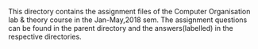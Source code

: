 This directory contains the assignment files of the Computer Organisation lab & theory course in the Jan-May,2018 sem. The assignment questions can be found in the parent directory and the answers(labelled) in the respective directories. 
